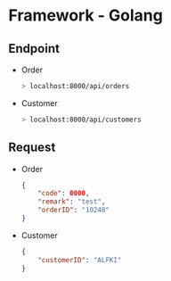 # Framework - Golang

## Endpoint

-   Order

    ```bash
    > localhost:8000/api/orders
    ```

-   Customer

    ```bash
    > localhost:8000/api/customers
    ```

## Request

-   Order

    ```json
    {
        "code": 0000,
        "remark": "test",
        "orderID": "10248"
    }
    ```

-   Customer

    ```json
    {
        "customerID": "ALFKI"
    }
    ```
